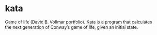 # kata
Game of life (David B. Vollmar portfolio). Kata is a program that calculates the next generation of Conway’s game of life, given an initial state.
